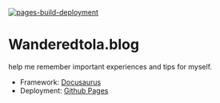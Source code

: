 [![pages-build-deployment](https://github.com/WanderedToLa/wanderedtola.blog/actions/workflows/pages/pages-build-deployment/badge.svg?branch=gh-pages)](https://github.com/WanderedToLa/wanderedtola.blog/actions/workflows/pages/pages-build-deployment)

# Wanderedtola.blog

help me remember important experiences and tips for myself.

- Framework: [Docusaurus](https://docusaurus.io/)
- Deployment: [Github Pages](https://pages.github.com/)
